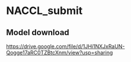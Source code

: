 # NACCL_submit


## Model download
https://drive.google.com/file/d/1JHi1NXJxRaUN-Qogge17aRC0TZBtcXnm/view?usp=sharing
